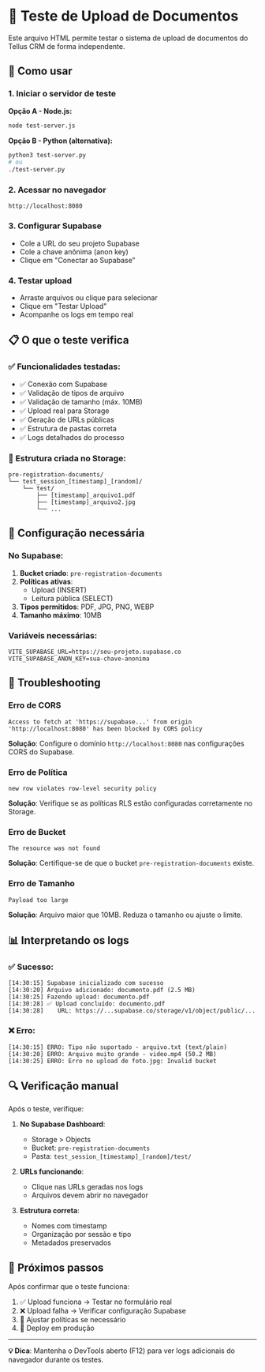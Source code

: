 # 🧪 Teste de Upload de Documentos

Este arquivo HTML permite testar o sistema de upload de documentos do Tellus CRM de forma independente.

## 🚀 Como usar

### 1. Iniciar o servidor de teste

**Opção A - Node.js:**
```bash
node test-server.js
```

**Opção B - Python (alternativa):**
```bash
python3 test-server.py
# ou
./test-server.py
```

### 2. Acessar no navegador
```
http://localhost:8080
```

### 3. Configurar Supabase
- Cole a URL do seu projeto Supabase
- Cole a chave anônima (anon key)
- Clique em "Conectar ao Supabase"

### 4. Testar upload
- Arraste arquivos ou clique para selecionar
- Clique em "Testar Upload"
- Acompanhe os logs em tempo real

## 📋 O que o teste verifica

### ✅ Funcionalidades testadas:
- ✅ Conexão com Supabase
- ✅ Validação de tipos de arquivo
- ✅ Validação de tamanho (máx. 10MB)
- ✅ Upload real para Storage
- ✅ Geração de URLs públicas
- ✅ Estrutura de pastas correta
- ✅ Logs detalhados do processo

### 📁 Estrutura criada no Storage:
```
pre-registration-documents/
└── test_session_[timestamp]_[random]/
    └── test/
        ├── [timestamp]_arquivo1.pdf
        ├── [timestamp]_arquivo2.jpg
        └── ...
```

## 🔧 Configuração necessária

### No Supabase:
1. **Bucket criado**: `pre-registration-documents`
2. **Políticas ativas**:
   - Upload (INSERT)
   - Leitura pública (SELECT)
3. **Tipos permitidos**: PDF, JPG, PNG, WEBP
4. **Tamanho máximo**: 10MB

### Variáveis necessárias:
```env
VITE_SUPABASE_URL=https://seu-projeto.supabase.co
VITE_SUPABASE_ANON_KEY=sua-chave-anonima
```

## 🐛 Troubleshooting

### Erro de CORS
```
Access to fetch at 'https://supabase...' from origin 'http://localhost:8080' has been blocked by CORS policy
```
**Solução**: Configure o domínio `http://localhost:8080` nas configurações CORS do Supabase.

### Erro de Política
```
new row violates row-level security policy
```
**Solução**: Verifique se as políticas RLS estão configuradas corretamente no Storage.

### Erro de Bucket
```
The resource was not found
```
**Solução**: Certifique-se de que o bucket `pre-registration-documents` existe.

### Erro de Tamanho
```
Payload too large
```
**Solução**: Arquivo maior que 10MB. Reduza o tamanho ou ajuste o limite.

## 📊 Interpretando os logs

### ✅ Sucesso:
```
[14:30:15] Supabase inicializado com sucesso
[14:30:20] Arquivo adicionado: documento.pdf (2.5 MB)
[14:30:25] Fazendo upload: documento.pdf
[14:30:28] ✅ Upload concluído: documento.pdf
[14:30:28]    URL: https://...supabase.co/storage/v1/object/public/...
```

### ❌ Erro:
```
[14:30:15] ERRO: Tipo não suportado - arquivo.txt (text/plain)
[14:30:20] ERRO: Arquivo muito grande - video.mp4 (50.2 MB)
[14:30:25] ERRO: Erro no upload de foto.jpg: Invalid bucket
```

## 🔍 Verificação manual

Após o teste, verifique:

1. **No Supabase Dashboard**:
   - Storage > Objects
   - Bucket: `pre-registration-documents`
   - Pasta: `test_session_[timestamp]_[random]/test/`

2. **URLs funcionando**:
   - Clique nas URLs geradas nos logs
   - Arquivos devem abrir no navegador

3. **Estrutura correta**:
   - Nomes com timestamp
   - Organização por sessão e tipo
   - Metadados preservados

## 🎯 Próximos passos

Após confirmar que o teste funciona:

1. ✅ Upload funciona → Testar no formulário real
2. ❌ Upload falha → Verificar configuração Supabase
3. 🔧 Ajustar políticas se necessário
4. 🚀 Deploy em produção

---

**💡 Dica**: Mantenha o DevTools aberto (F12) para ver logs adicionais do navegador durante os testes.
